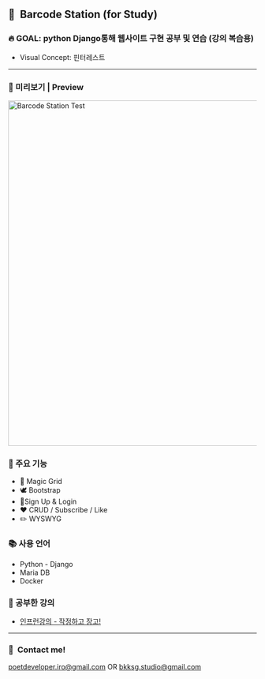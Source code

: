 ## :whale2:&nbsp;&nbsp;Barcode Station (for Study)
### :fire:&nbsp;GOAL: python Django통해 웹사이트 구현 공부 및 연습 (강의 복습용)
* Visual Concept: 핀터레스트
---
### :monocle_face: 미리보기 | Preview
<img height="700" alt="Barcode Station Test" src="https://user-images.githubusercontent.com/90435185/205423246-0db4d12c-5b54-4abb-a922-4b2870191f67.gif">

### :wrench:&nbsp;주요 기능
* :white_square_button:&nbsp;Magic Grid
* :dove:&nbsp;Bootstrap
* :pencil:Sign Up & Login
* :heart:&nbsp;CRUD / Subscribe / Like
* :pencil2:&nbsp;WYSWYG

### :books: 사용 언어
* Python - Django
* Maria DB
* Docker

### :rainbow: 공부한 강의
* [인프런강의 - 작정하고 장고!](https://www.inflearn.com/course/%EC%9E%A5%EA%B3%A0-%ED%95%80%ED%84%B0%EB%A0%88%EC%8A%A4%ED%8A%B8)
---
### :calling:&nbsp;&nbsp;Contact me!
poetdeveloper.iro@gmail.com OR bkksg.studio@gmail.com


